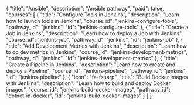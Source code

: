 {
  "title": "Ansible",
  "description": "Ansible pathway",
  "paid": false,
  "courses": [
    {
      "title": "Configure Tools in Jenkins",
      "description": "Learn how to launch tools in Jenkins",
      "course_id": "jenkins-configure-tools",
      "pathway_id": "jenkins",
      "id": "jenkins-configure-tools"
    },
    {
      "title": "Create a Job in Jenkins",
      "description": "Learn how to deploy a Job with Jenkins",
      "course_id": "jenkins-job",
      "pathway_id": "jenkins",
      "id": "jenkins-job"
    },
    {
      "title": "Add Development Metrics with Jenkins",
      "description": "Learn how to do dev metrics in Jenkins",
      "course_id": "jenkins-development-metrics",
      "pathway_id": "jenkins",
      "id": "jenkins-development-metrics"
    },
    {
      "title": "Create a Pipelne in Jenkins",
      "description": "Learn how to create and deploy a Pipeline",
      "course_id": "jenkins-pipeline",
      "pathway_id": "jenkins",
      "id": "jenkins-pipeline"
    },
    {
      "icon": "fa-fsharp",
      "title": "Build Docker images with Jenkins",
      "description": "Learn how to build and deploy Docker images",
      "course_id": "jenkins-build-docker-images",
      "pathway_id": "dotnet-in-docker",
      "id": "jenkins-build-docker-images"
    }
  ]
}
